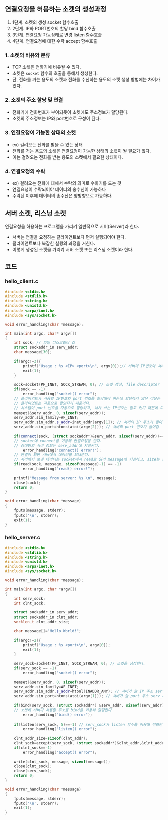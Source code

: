 ## 연결요청을 허용하는 소켓의 생성과정
1. 1단계. 소켓의 생성 socket 함수호출
2. 2단계. IP와 PORT번호의 할당 bind 함수호출
3. 3단계. 연결요청 가능상태로 변경 listen 함수호출
4. 4단계. 연결요청에 대한 수락 accept 함수호출
### 1. 소켓의 비유와 분류
- TCP 소켓은 전화기에 비유될 수 있다.
- 소켓은 `socket` 함수의 호출을 통해서 생성한다.
- 단, 전화를 거는 용도의 소켓과 전화를 수신하는 용도의 소켓 생성 방법에는 차이가 있다.
### 2. 소켓의 주소 할당 및 연결
- 전화기에 전화번호가 부여되듯이 소켓에도 주소정보가 할당된다.
- 소켓의 주소정보는 IP와 port번호로 구성이 된다.
### 3. 연결요청이 가능한 상태의 소켓
- ex) 걸려오는 전화를 받을 수 있는 상태
- 전화를 거는 용도의 소켓은 연결요청이 가능한 상태의 소켓이 될 필요가 없다.
- 이는 걸려오는 전화를 받는 용도의 소켓에서 필요한 상태이다.
### 4. 연결요청의 수락
- ex) 걸려오는 전화에 대해서 수락의 의미로 수화기를 드는 것
- 연결요청이 수락되어야 데이터의 송수신이 가능하다
- 수락된 이후에 데이터의 송수신은 양방향으로 가능하다.
## 서버 소켓, 리스닝 소켓
연결요청을 허용하는 프로그램을 가리켜 일반적으로 서버(Server)라 한다.
- 서버는 연결을 요청하는 클라이언트보다 먼저 실행되어야 한다.
- 클라이언트보다 복잡한 실행의 과정을 거친다.
- 이렇게 생성된 소켓을 가리켜 서버 소켓 또는 리스닝 소켓이라 한다.

## 코드
### hello_client.c
```cpp
#include <stdio.h>
#include <stdlib.h>
#include <string.h>
#include <unistd.h>
#include <arpa/inet.h>
#include <sys/socket.h>

void error_handling(char *message);

int main(int argc, char* argv[])
{
	int sock; // 파일 디스크립터 값 
	struct sockaddr_in serv_addr;
	char message[30];
	
	if(argc!=3){
		printf("Usage : %s <IP> <port>\n", argv[0]);// 서버의 IP번호와 서버의 port 번호
		exit(1);
	}
	
	sock=socket(PF_INET, SOCK_STREAM, 0); // 소켓 생성, file descripter 반환
	if(sock == -1)
		error_handling("socket() error");
	// 클라이언트가 사용할 IP번호와 port 번호를 할당해야 하는데 할당하지 않은 이유는
	// 클라이언트는 자동으로 할당되기 때문이다.
	// 시스템이 port 번호를 자동으로 할당하고, 내가 쓰는 IP번호는 알고 있기 때문에 따로 bind 해주지 않아도 된다.
	memset(&serv_addr, 0, sizeof(serv_addr));
	serv_addr.sin_family=AF_INET;
	serv_addr.sin_addr.s_addr=inet_addr(argv[1]); // 서버의 IP 주소가 들어감
	serv_addr.sin_port=htons(atoi(argv[2])); // 서버의 port 번호가 들어감
		
	if(connect(sock, (struct sockaddr*)&serv_addr, sizeof(serv_addr))==-1)
	// socket에 connect를 이용해 연결요청을 한다. 
	// 상대방의 서버 정보는 serv_addr에 저장된다.
		error_handling("connect() error!");
	// 연결이 되면 서버에서 데이터를 보내준다.
	// 서버에서 보낸 데이터는 socket에서 read로 읽어 message에 저장하고, size는 str_len에 저장한다.
	if(read(sock, message, sizeof(message)-1) == -1)
		error_handling("read() error!");
	
	printf("Message from server: %s \n", message);  
	close(sock);
	return 0;
}

void error_handling(char *message)
{
	fputs(message, stderr);
	fputc('\n', stderr);
	exit(1);
}

```

### hello_server.c
```cpp
#include <stdio.h>
#include <stdlib.h>
#include <string.h>
#include <unistd.h>
#include <arpa/inet.h>
#include <sys/socket.h>

void error_handling(char *message);

int main(int argc, char *argv[])
{
	int serv_sock;
	int clnt_sock;

	struct sockaddr_in serv_addr;
	struct sockaddr_in clnt_addr;
	socklen_t clnt_addr_size;

	char message[]="Hello World!";
	
	if(argc!=2){
		printf("Usage : %s <port>\n", argv[0]);
		exit(1);
	}
	
	serv_sock=socket(PF_INET, SOCK_STREAM, 0); // 소켓을 생성한다.
	if(serv_sock == -1)
		error_handling("socket() error");
	
	memset(&serv_addr, 0, sizeof(serv_addr));
	serv_addr.sin_family=AF_INET;
	serv_addr.sin_addr.s_addr=htonl(INADDR_ANY); // 서버가 쓸 IP 주소 serv_addr 구조체에 저장
	serv_addr.sin_port=htons(atoi(argv[1])); // 서버가 쓸 port 주소 serv_addr 구조체에 저장
	
	if(bind(serv_sock, (struct sockaddr*) &serv_addr, sizeof(serv_addr))==-1)
	// 소켓에 서버가 사용할 주소를 bind를 이용해 할당한다
		error_handling("bind() error"); 
	
	if(listen(serv_sock, 5)==-1) // serv_sock가 listen 함수를 이용해 전화받을 수 있는 상태로 바뀐다. (일반 소켓이 서버 소켓으로 바뀐다.)
		error_handling("listen() error");
	
	clnt_addr_size=sizeof(clnt_addr);  
	clnt_sock=accept(serv_sock, (struct sockaddr*)&clnt_addr,&clnt_addr_size); // 전화를 받는 함수, 상대방에 대한 정보는 clnt_addr에 저장하고 clnt_sock에 저장한다.
	if(clnt_sock==-1)
		error_handling("accept() error");  
	
	write(clnt_sock, message, sizeof(message));
	close(clnt_sock);	
	close(serv_sock);
	return 0;
}

void error_handling(char *message)
{
	fputs(message, stderr);
	fputc('\n', stderr);
	exit(1);
}

```